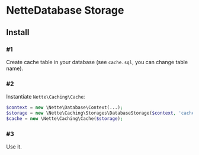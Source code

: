 NetteDatabase Storage
=====================

Install
-------

### #1

Create cache table in your database (see `cache.sql`, you can change table name).

### #2

Instantiate `Nette\Caching\Cache`:

```php
$context = new \Nette\Database\Context(...);
$storage = new \Nette\Caching\Storages\DatabaseStorage($context, 'cache_table_name');
$cache = new \Nette\Caching\Cache($storage);
```

### #3

Use it.
